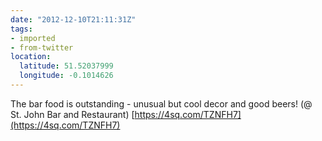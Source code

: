 ```yaml
---
date: "2012-12-10T21:11:31Z"
tags:
- imported
- from-twitter
location:
  latitude: 51.52037999
  longitude: -0.1014626
---
```

The bar food is outstanding - unusual but cool decor and good beers! \(@ St. John Bar and Restaurant) [https://4sq.com/TZNFH7](https://4sq.com/TZNFH7)
